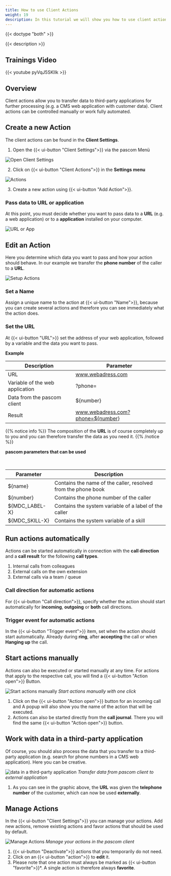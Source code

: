 ```yaml
---
title: How to use Client Actions
weight: 19
description: In this tutorial we will show you how to use client actions and transfer call data to an 3rd party application. 
---
```


{{< doctype "both" >}}
 
{{< description >}}

## Trainings Video

{{< youtube pyVqJ5SKIIk >}} 


## Overview


Client actions allow you to transfer data to third-party applications for further processing (e.g. a CMS web application with customer data). Client actions can be controlled manually or work fully automated. 

## Create a new Action

The client actions can be found in the **Client Settings**.

1. Open the {{< ui-button "Client Settings">}} via the pascom Menü


![Open Client Settings](open_clientsettings.jpg)
</br>

2. Click on {{< ui-button "Client Actions">}} in the **Settings menu**


![Actions](actions.en.jpg)
</br>

3. Create a new action using {{< ui-button "Add Action">}}.


### Pass data to URL or application

At this point, you must decide whether you want to pass data to a **URL** (e.g. a web application) or to a **application** installed on your computer. 


![URL or App](actions-url-app.en.jpg)
</br>


## Edit an Action

Here you determine which data you want to pass and how your action should behave. In our example we transfer the **phone number** of the caller to a **URL**. 

![Setup Actions](actions-settings.en.jpg)
</br>

### Set a Name

Assign a unique name to the action at {{< ui-button "Name">}}, because you can create several actions and therefore you can see immediately what the action does. 

### Set the URL

At {{< ui-button "URL">}} set the address of your web application, followed by a variable and the data you want to pass.

**Example**  

|Description|Parameter|
|---|---|
|URL|www.webadress.com|
|Variable of the web application|?phone=|
|Data from the pascom client|${number}|
|Result|www.webadress.com?phone=${number}|

{{% notice info %}}
The composition of the **URL** is of course completely up to you and you can therefore transfer the data as you need it.
{{% /notice %}}

**pascom parameters that can be used**

<br />

|Parameter|Description|
|---|---|
|${name}|Contains the name of the caller, resolved from the phone book|
|${number}|Contains the phone number of the caller|
|${MDC_LABEL-X}|Contains the system variable of a label of the caller|
|${MDC_SKILL-X}|Contains the system variable of a skill|

## Run actions automatically

Actions can be started automatically in connection with the **call direction** and a **call result** for the following **call types**.

1. Internal calls from colleagues
2. External calls on the own extension
3. External calls via a team / queue

### Call direction for automatic actions

For {{< ui-button "Call direction">}}, specify whether the action should start automatically for **incoming**, **outgoing** or **both** call directions.

### Trigger event for automatic actions

In the {{< ui-button "Trigger event">}} item, set when the action should start automatically. Already during **ring**, after **accepting** the call or when **Hanging up** the call.

## Start actions manually

Actions can also be executed or started manually at any time. For actions that apply to the respective call, you will find a {{< ui-button "Action open">}} Button.

![Start actions manually](actions-manuel.en.jpg)
*Start actions manually with one click*
</br>

1. Click on the {{< ui-button "Action open">}} button for an incoming call and A popup will also show you the name of the action that will be executed.  
2. Actions can also be started directly from the **call journal**. There you will find the same {{< ui-button "Action open">}} button.

## Work with data in a third-party application

Of course, you should also process the data that you transfer to a third-party application (e.g. search for phone numbers in a CMS web application). Here you can be creative. 


![data in a third-party application](data_extern.jpg)
*Transfer data from pascom client to external application*
</br>

1. As you can see in the graphic above, the **URL** was given the **telephone number** of the customer, which can now be used **externally**. 

## Manage Actions

In the {{< ui-button "Client Settings">}} you can manage your actions. Add new actions, remove existing actions and favor actions that should be used by default.

![Manage Actions](actions_manage.en.jpg)
*Manage your actions in the pascom client*
</br>

1. {{< ui-button "Deactivate">}} actions that you temporarily do not need.
2. Click on an {{< ui-button "action">}} to **edit** it.
3. Please note that one action must always be marked as {{< ui-button "favorite">}}*. A single action is therefore always **favorite**.

<br />